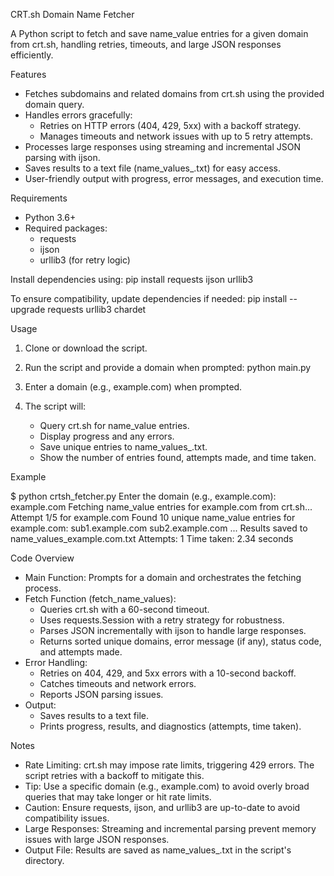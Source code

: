 CRT.sh Domain Name Fetcher

A Python script to fetch and save name_value entries for a given domain from crt.sh, handling retries, timeouts, and large JSON responses efficiently.

Features

- Fetches subdomains and related domains from crt.sh using the provided domain query.
- Handles errors gracefully:
  - Retries on HTTP errors (404, 429, 5xx) with a backoff strategy.
  - Manages timeouts and network issues with up to 5 retry attempts.
- Processes large responses using streaming and incremental JSON parsing with ijson.
- Saves results to a text file (name_values_<domain>.txt) for easy access.
- User-friendly output with progress, error messages, and execution time.

Requirements

- Python 3.6+
- Required packages:
  - requests
  - ijson
  - urllib3 (for retry logic)

Install dependencies using:
pip install requests ijson urllib3

To ensure compatibility, update dependencies if needed:
pip install --upgrade requests urllib3 chardet

Usage

1. Clone or download the script.
2. Run the script and provide a domain when prompted:
python main.py

3. Enter a domain (e.g., example.com) when prompted.
4. The script will:
   - Query crt.sh for name_value entries.
   - Display progress and any errors.
   - Save unique entries to name_values_<domain>.txt.
   - Show the number of entries found, attempts made, and time taken.

Example

$ python crtsh_fetcher.py
Enter the domain (e.g., example.com): example.com
Fetching name_value entries for example.com from crt.sh...
Attempt 1/5 for example.com
Found 10 unique name_value entries for example.com:
sub1.example.com
sub2.example.com
...
Results saved to name_values_example.com.txt
Attempts: 1
Time taken: 2.34 seconds

Code Overview

- Main Function: Prompts for a domain and orchestrates the fetching process.
- Fetch Function (fetch_name_values):
  - Queries crt.sh with a 60-second timeout.
  - Uses requests.Session with a retry strategy for robustness.
  - Parses JSON incrementally with ijson to handle large responses.
  - Returns sorted unique domains, error message (if any), status code, and attempts made.
- Error Handling:
  - Retries on 404, 429, and 5xx errors with a 10-second backoff.
  - Catches timeouts and network errors.
  - Reports JSON parsing issues.
- Output:
  - Saves results to a text file.
  - Prints progress, results, and diagnostics (attempts, time taken).

Notes

- Rate Limiting: crt.sh may impose rate limits, triggering 429 errors. The script retries with a backoff to mitigate this.
- Tip: Use a specific domain (e.g., example.com) to avoid overly broad queries that may take longer or hit rate limits.
- Caution: Ensure requests, ijson, and urllib3 are up-to-date to avoid compatibility issues.
- Large Responses: Streaming and incremental parsing prevent memory issues with large JSON responses.
- Output File: Results are saved as name_values_<domain>.txt in the script's directory.
